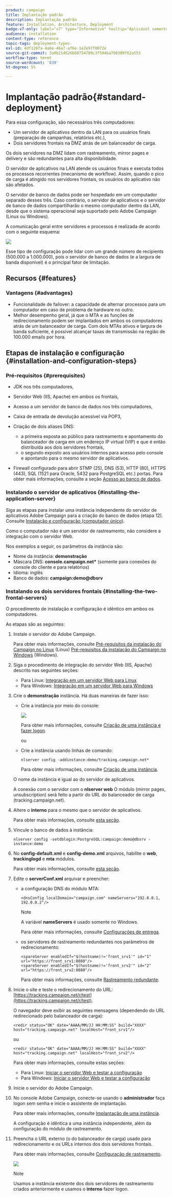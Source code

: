 ```yaml
---
product: campaign
title: Implantação padrão
description: Implantação padrão
feature: Installation, Architecture, Deployment
badge-v7-only: label="v7" type="Informative" tooltip="Aplicável somente ao Campaign Classic v7"
audience: installation
content-type: reference
topic-tags: deployment-types-
exl-id: 4df126fa-4a6e-46a7-af6e-1e2e97f0072e
source-git-commit: 3a9b21d626b60754789c3f594ba798309f62a553
workflow-type: tm+mt
source-wordcount: '839'
ht-degree: 5%

---
```


# Implantação padrão{#standard-deployment}



Para essa configuração, são necessários três computadores:

* Um servidor de aplicativos dentro da LAN para os usuários finais (preparação de campanhas, relatórios etc.),
* Dois servidores frontais na DMZ atrás de um balanceador de carga.

Os dois servidores na DMZ lidam com rastreamento, mirror pages e delivery e são redundantes para alta disponibilidade.

O servidor de aplicativos na LAN atende os usuários finais e executa todos os processos recorrentes (mecanismo de workflow). Assim, quando o pico de carga é atingido nos servidores frontais, os usuários do aplicativo não são afetados.

O servidor de banco de dados pode ser hospedado em um computador separado desses três. Caso contrário, o servidor de aplicativos e o servidor de banco de dados compartilharão o mesmo computador dentro da LAN, desde que o sistema operacional seja suportado pelo Adobe Campaign (Linux ou Windows).

A comunicação geral entre servidores e processos é realizada de acordo com o seguinte esquema:

![](assets/s_001_ncs_install_standardconfig.png)

Esse tipo de configuração pode lidar com um grande número de recipients (500.000 a 1.000.000), pois o servidor de banco de dados (e a largura de banda disponível) é o principal fator de limitação.

## Recursos {#features}

### Vantagens {#advantages}

* Funcionalidade de failover: a capacidade de alternar processos para um computador em caso de problema de hardware no outro.
* Melhor desempenho geral, já que o MTA e as funções de redirecionamento podem ser implantados em ambos os computadores atrás de um balanceador de carga. Com dois MTAs ativos e largura de banda suficiente, é possível alcançar taxas de transmissão na região de 100.000 emails por hora.

## Etapas de instalação e configuração {#installation-and-configuration-steps}

### Pré-requisitos {#prerequisites}

* JDK nos três computadores,
* Servidor Web (IIS, Apache) em ambos os frontais,
* Acesso a um servidor de banco de dados nos três computadores,
* Caixa de entrada de devolução acessível via POP3,
* Criação de dois aliases DNS:

   * a primeira exposta ao público para rastreamento e apontamento do balanceador de carga em um endereço IP virtual (VIP) e que é então distribuída aos dois servidores frontais,
   * o segundo exposto aos usuários internos para acesso pelo console e apontando para o mesmo servidor de aplicativos.

* Firewall configurado para abrir STMP (25), DNS (53), HTTP (80), HTTPS (443), SQL (1521 para Oracle, 5432 para PostgreSQL etc.) portas. Para obter mais informações, consulte a seção [Acesso ao banco de dados](../../installation/using/network-configuration.md#database-access).

### Instalando o servidor de aplicativos {#installing-the-application-server}

Siga as etapas para instalar uma instância independente do servidor de aplicativos Adobe Campaign para a criação do banco de dados (etapa 12). Consulte [Instalação e configuração (computador único)](../../installation/using/standalone-deployment.md#installing-and-configuring--single-machine-).

Como o computador não é um servidor de rastreamento, não considere a integração com o servidor Web.

Nos exemplos a seguir, os parâmetros da instância são:

* Nome da instância: **demonstração**
* Máscara DNS: **console.campaign.net&#42;** (somente para conexões do console do cliente e para relatórios)
* Idioma: inglês
* Banco de dados: **campaign:demo@dbsrv**

### Instalando os dois servidores frontais {#installing-the-two-frontal-servers}

O procedimento de instalação e configuração é idêntico em ambos os computadores.

As etapas são as seguintes:

1. Instale o servidor do Adobe Campaign.

   Para obter mais informações, consulte [Pré-requisitos da instalação do Campaign no Linux](../../installation/using/prerequisites-of-campaign-installation-in-linux.md) (Linux) [Pré-requisitos da instalação do Campaign no Windows](../../installation/using/prerequisites-of-campaign-installation-in-windows.md) (Windows).

1. Siga o procedimento de integração do servidor Web (IIS, Apache) descrito nas seguintes seções:

   * Para Linux: [Integração em um servidor Web para Linux](../../installation/using/integration-into-a-web-server-for-linux.md)
   * Para Windows: [Integração em um servidor Web para Windows](../../installation/using/integration-into-a-web-server-for-windows.md)

1. Crie o **demonstração** instância. Há duas maneiras de fazer isso:

   * Crie a instância por meio do console:

     ![](assets/install_create_new_connexion.png)

     Para obter mais informações, consulte [Criação de uma instância e fazer logon](../../installation/using/creating-an-instance-and-logging-on.md).

     ou

   * Crie a instância usando linhas de comando:

     ```
     nlserver config -addinstance:demo/tracking.campaign.net*
     ```

     Para obter mais informações, consulte [Criação de uma instância](../../installation/using/command-lines.md#creating-an-instance).

   O nome da instância é igual ao do servidor de aplicativos.

   A conexão com o servidor com o **nlserver web** O módulo (mirror pages, unsubscription) será feito a partir do URL do balanceador de carga (tracking.campaign.net).

1. Altere o **interno** para o mesmo que o servidor de aplicativos.

   Para obter mais informações, consulte [esta seção](../../installation/using/configuring-campaign-server.md#internal-identifier).

1. Vincule o banco de dados à instância:

   ```
   nlserver config -setdblogin:PostgreSQL:campaign:demo@dbsrv -instance:demo
   ```

1. No **config-default.xml** e **config-demo.xml** arquivos, habilite o **web**, **trackinglogd** e **mta** módulos.

   Para obter mais informações, consulte [esta seção](../../installation/using/configuring-campaign-server.md#enabling-processes).

1. Edite o **serverConf.xml** arquivar e preencher:

   * a configuração DNS do módulo MTA:

     ```
     <dnsConfig localDomain="campaign.com" nameServers="192.0.0.1, 192.0.0.2"/>
     ```

     >[!NOTE]
     >
     >A variável **nameServers** é usado somente no Windows.

     Para obter mais informações, consulte [Configurações de entrega](configure-delivery-settings.md).

   * os servidores de rastreamento redundantes nos parâmetros de redirecionamento:

     ```
     <spareServer enabledIf="$(hostname)!='front_srv1'" id="1" url="https://front_srv1:8080"/>
     <spareServer enabledIf="$(hostname)!='front_srv2'" id="2" url="https://front_srv2:8080"/>
     ```

     Para obter mais informações, consulte [Rastreamento redundante](configuring-campaign-server.md#redundant-tracking).

1. Inicie o site e teste o redirecionamento do URL: [https://tracking.campaign.net/r/test](https://tracking.campaign.net/r/test).

   O navegador deve exibir as seguintes mensagens (dependendo do URL redirecionado pelo balanceador de carga):

   ```
   <redir status="OK" date="AAAA/MM/JJ HH:MM:SS" build="XXXX" host="tracking.campaign.net" localHost="front_srv1"/>
   ```

   ou

   ```
   <redir status="OK" date="AAAA/MM/JJ HH:MM:SS" build="XXXX" host="tracking.campaign.net" localHost="front_srv2"/>
   ```

   Para obter mais informações, consulte estas seções:

   * Para Linux: [Iniciar o servidor Web e testar a configuração](../../installation/using/integration-into-a-web-server-for-linux.md#launching-the-web-server-and-testing-the-configuration)
   * Para Windows: [Iniciar o servidor Web e testar a configuração](../../installation/using/integration-into-a-web-server-for-windows.md#launching-the-web-server-and-testing-the-configuration)

1. Inicie o servidor do Adobe Campaign.
1. No console Adobe Campaign, conecte-se usando o **administrador** faça logon sem senha e inicie o assistente de implantação.

   Para obter mais informações, consulte [Implantação de uma instância](../../installation/using/deploying-an-instance.md).

   A configuração é idêntica a uma instância independente, além da configuração do módulo de rastreamento.

1. Preencha o URL externo (o do balanceador de carga) usado para redirecionamento e os URLs internos dos dois servidores frontais.

   Para obter mais informações, consulte [Configuração de rastreamento](../../installation/using/deploying-an-instance.md#tracking-configuration).

   ![](assets/d_ncs_install_tracking2.png)

   >[!NOTE]
   >
   >Usamos a instância existente dos dois servidores de rastreamento criados anteriormente e usamos o **interno** fazer logon.
